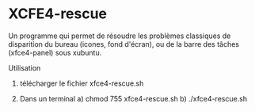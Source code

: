 # XCFE4-rescue

Un programme qui permet de résoudre les problèmes classiques de disparition du bureau (icones, fond d'écran), ou de la barre des tâches (xfce4-panel) sous xubuntu.

Utilisation

1) télécharger le fichier xfce4-rescue.sh

2) Dans un terminal
   a) chmod 755 xfce4-rescue.sh
   b) ./xfce4-rescue.sh

